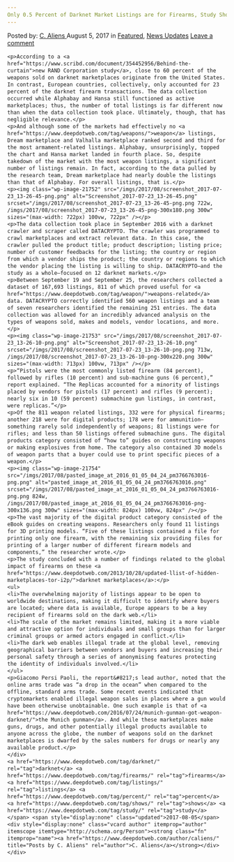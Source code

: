 ```yaml
---
Only 0.5 Percent of Darknet Market Listings are for Firearms, Study Shows
---
```

<article class="post-listing post-21747 post type-post status-publish format-standard has-post-thumbnail hentry  tag-darknet tag-firearms tag-listings tag-percent tag-shows tag-study">
    <div class="post-inner">
        <span>Posted by: <a href="https://www.deepdotweb.com/author/caliens/" title="">C. Aliens </a></span>
    <span>August 5, 2017</span>
    <span>in <a href="https://www.deepdotweb.com/category/deepdot-news/" rel="category tag">Featured</a>, <a href="https://www.deepdotweb.com/category/news-updates/" rel="category tag">News Updates</a></span>
    <span><a href="https://www.deepdotweb.com/2017/08/05/0-5-percent-darknet-market-listings-firearms-study-shows/#respond">Leave a comment</a></span>
    </p>
    <div class="clear"></div>
    
    <p>According to a <a href="https://www.scribd.com/document/354452956/Behind-the-curtain">new RAND Corporation study</a>, close to 60 percent of the weapons sold on darknet marketplaces originate from the United States. In contrast, European countries, collectively, only accounted for 23 percent of the darknet firearm transactions. The data collection occurred while Alphabay and Hansa still functioned as active marketplaces; thus, the number of total listings is far different now than when the data collection took place. Ultimately, though, that has negligible relevance.</p>
    <p>And although some of the markets had effectively no <a href="https://www.deepdotweb.com/tag/weapons/">weapon</a> listings, Dream marketplace and Valhalla marketplace ranked second and third for the most armament-related listings. Alphabay, unsurprisingly, topped the chart and Hansa market landed in fourth place. So, despite takedown of the market with the most weapon listings, a significant number of listings remain. In fact, according to the data pulled by the research team, Dream marketplace had nearly double the listings than that of Alphabay. For overall listings, that is.</p>
    <p><img class="wp-image-21752" src="/imgs/2017/08/screenshot_2017-07-23_13-26-45-png.png" alt="Screenshot_2017-07-23_13-26-45.png" srcset="/imgs/2017/08/screenshot_2017-07-23_13-26-45-png.png 722w, /imgs/2017/08/screenshot_2017-07-23_13-26-45-png-300x180.png 300w" sizes="(max-width: 722px) 100vw, 722px" /></p>
    <p>The data collection took place in September 2016 with a darknet crawler and scraper called DATACRYPTO. The crawler was programmed to crawl marketplaces and extract relevant data. In this case, the crawler pulled the product title; product description; listing price; number of customer feedbacks for the listing; the country or region from which a vendor ships the product; the country or regions to which the vendor placing the listing is willing to ship. DATACRYPTO—and the study as a whole—focused on 12 darknet markets.</p>
    <p>Between September 19 and September 25, the researchers collected a dataset of 167,693 listings, 811 of which proved useful for <a href="https://www.deepdotweb.com/tag/weapon/">weapons-related</a> data. DATACRYPTO correctly identified 560 weapon listings and a team of seven researchers identified the remaining 251 entries. The data collection was allowed for an incredibly advanced analysis on the types of weapons sold, makes and models, vendor locations, and more.</p>
    <p><img class="wp-image-21753" src="/imgs/2017/08/screenshot_2017-07-23_13-26-10-png.png" alt="Screenshot_2017-07-23_13-26-10.png" srcset="/imgs/2017/08/screenshot_2017-07-23_13-26-10-png.png 713w, /imgs/2017/08/screenshot_2017-07-23_13-26-10-png-300x220.png 300w" sizes="(max-width: 713px) 100vw, 713px" /></p>
    <p>“Pistols were the most commonly listed firearm (84 percent), followed by rifles (10 percent) and sub-machine guns (6 percent),” report explained. “The Replicas accounted for a minority of listings placed by vendors for pistols (17 percent) and rifles (9 percent); nearly six in 10 (59 percent) submachine gun listings, in contrast, were replicas.”</p>
    <p>Of the 811 weapon related listings, 332 were for physical firearms; another 218 were for digital products; 178 were for ammunition—something rarely sold independently of weapons; 81 listings were for rifles; and less than 50 listings offered submachine guns. The digital products category consisted of “how to” guides on constructing weapons or making explosives from home. The category also contained 3D models of weapon parts that a buyer could use to print specific pieces of a weapon.</p>
    <p><img class="wp-image-21754" src="/imgs/2017/08/pasted_image_at_2016_01_05_04_24_pm3766763016-png.png" alt="pasted_image_at_2016_01_05_04_24_pm3766763016.png" srcset="/imgs/2017/08/pasted_image_at_2016_01_05_04_24_pm3766763016-png.png 824w, /imgs/2017/08/pasted_image_at_2016_01_05_04_24_pm3766763016-png-300x136.png 300w" sizes="(max-width: 824px) 100vw, 824px" /></p>
    <p>The vast majority of the digital product category consisted of the eBook guides on creating weapons. Researchers only found 11 listings for 3D printing models. “Five of these listings contained a file for printing only one firearm, with the remaining six providing files for printing of a larger number of different firearm models and components,” the researcher wrote.</p>
    <p>The study concluded with a number of findings related to the global impact of firearms on these <a href="https://www.deepdotweb.com/2013/10/28/updated-llist-of-hidden-marketplaces-tor-i2p/">darknet marketplaces</a>:</p>
    <ul>
    <li>The overwhelming majority of listings appear to be open to worldwide destinations, making it difficult to identify where buyers are located; where data is available, Europe appears to be a key recipient of firearms sold on the dark web.</li>
    <li>The scale of the market remains limited, making it a more viable and attractive option for individuals and small groups than for larger criminal groups or armed actors engaged in conflict.</li>
    <li>The dark web enables illegal trade at the global level, removing geographical barriers between vendors and buyers and increasing their personal safety through a series of anonymising features protecting the identity of individuals involved.</li>
    </ul>
    <p>Giacomo Persi Paoli, the report&#8217;s lead author, noted that the online arms trade was “a drop in the ocean” when compared to the offline, standard arms trade. Some recent events indicated that cryptomarkets enabled illegal weapon sales in places where a gun would have been otherwise unobtainable. One such example is that of <a href="https://www.deepdotweb.com/2016/07/24/munich-gunman-got-weapon-darknet/">the Munich gunman</a>. And while these marketplaces make guns, drugs, and other potentially illegal products available to anyone across the globe, the number of weapons sold on the darknet marketplaces is dwarfed by the sales numbers for drugs or nearly any available product.</p>
    </div>
    <a href="https://www.deepdotweb.com/tag/darknet/" rel="tag">darknet</a> <a href="https://www.deepdotweb.com/tag/firearms/" rel="tag">firearms</a> <a href="https://www.deepdotweb.com/tag/listings/" rel="tag">listings</a> <a href="https://www.deepdotweb.com/tag/percent/" rel="tag">percent</a> <a href="https://www.deepdotweb.com/tag/shows/" rel="tag">shows</a> <a href="https://www.deepdotweb.com/tag/study/" rel="tag">study</a></span> <span style="display:none" class="updated">2017-08-05</span>
    <div style="display:none" class="vcard author" itemprop="author" itemscope itemtype="http://schema.org/Person"><strong class="fn" itemprop="name"><a href="https://www.deepdotweb.com/author/caliens/" title="Posts by C. Aliens" rel="author">C. Aliens</a></strong></div>
    </div>
</article>

